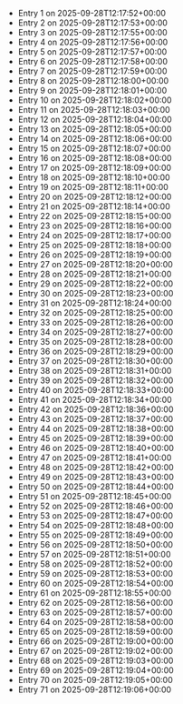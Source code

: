 - Entry 1 on 2025-09-28T12:17:52+00:00
- Entry 2 on 2025-09-28T12:17:53+00:00
- Entry 3 on 2025-09-28T12:17:55+00:00
- Entry 4 on 2025-09-28T12:17:56+00:00
- Entry 5 on 2025-09-28T12:17:57+00:00
- Entry 6 on 2025-09-28T12:17:58+00:00
- Entry 7 on 2025-09-28T12:17:59+00:00
- Entry 8 on 2025-09-28T12:18:00+00:00
- Entry 9 on 2025-09-28T12:18:01+00:00
- Entry 10 on 2025-09-28T12:18:02+00:00
- Entry 11 on 2025-09-28T12:18:03+00:00
- Entry 12 on 2025-09-28T12:18:04+00:00
- Entry 13 on 2025-09-28T12:18:05+00:00
- Entry 14 on 2025-09-28T12:18:06+00:00
- Entry 15 on 2025-09-28T12:18:07+00:00
- Entry 16 on 2025-09-28T12:18:08+00:00
- Entry 17 on 2025-09-28T12:18:09+00:00
- Entry 18 on 2025-09-28T12:18:10+00:00
- Entry 19 on 2025-09-28T12:18:11+00:00
- Entry 20 on 2025-09-28T12:18:12+00:00
- Entry 21 on 2025-09-28T12:18:14+00:00
- Entry 22 on 2025-09-28T12:18:15+00:00
- Entry 23 on 2025-09-28T12:18:16+00:00
- Entry 24 on 2025-09-28T12:18:17+00:00
- Entry 25 on 2025-09-28T12:18:18+00:00
- Entry 26 on 2025-09-28T12:18:19+00:00
- Entry 27 on 2025-09-28T12:18:20+00:00
- Entry 28 on 2025-09-28T12:18:21+00:00
- Entry 29 on 2025-09-28T12:18:22+00:00
- Entry 30 on 2025-09-28T12:18:23+00:00
- Entry 31 on 2025-09-28T12:18:24+00:00
- Entry 32 on 2025-09-28T12:18:25+00:00
- Entry 33 on 2025-09-28T12:18:26+00:00
- Entry 34 on 2025-09-28T12:18:27+00:00
- Entry 35 on 2025-09-28T12:18:28+00:00
- Entry 36 on 2025-09-28T12:18:29+00:00
- Entry 37 on 2025-09-28T12:18:30+00:00
- Entry 38 on 2025-09-28T12:18:31+00:00
- Entry 39 on 2025-09-28T12:18:32+00:00
- Entry 40 on 2025-09-28T12:18:33+00:00
- Entry 41 on 2025-09-28T12:18:34+00:00
- Entry 42 on 2025-09-28T12:18:36+00:00
- Entry 43 on 2025-09-28T12:18:37+00:00
- Entry 44 on 2025-09-28T12:18:38+00:00
- Entry 45 on 2025-09-28T12:18:39+00:00
- Entry 46 on 2025-09-28T12:18:40+00:00
- Entry 47 on 2025-09-28T12:18:41+00:00
- Entry 48 on 2025-09-28T12:18:42+00:00
- Entry 49 on 2025-09-28T12:18:43+00:00
- Entry 50 on 2025-09-28T12:18:44+00:00
- Entry 51 on 2025-09-28T12:18:45+00:00
- Entry 52 on 2025-09-28T12:18:46+00:00
- Entry 53 on 2025-09-28T12:18:47+00:00
- Entry 54 on 2025-09-28T12:18:48+00:00
- Entry 55 on 2025-09-28T12:18:49+00:00
- Entry 56 on 2025-09-28T12:18:50+00:00
- Entry 57 on 2025-09-28T12:18:51+00:00
- Entry 58 on 2025-09-28T12:18:52+00:00
- Entry 59 on 2025-09-28T12:18:53+00:00
- Entry 60 on 2025-09-28T12:18:54+00:00
- Entry 61 on 2025-09-28T12:18:55+00:00
- Entry 62 on 2025-09-28T12:18:56+00:00
- Entry 63 on 2025-09-28T12:18:57+00:00
- Entry 64 on 2025-09-28T12:18:58+00:00
- Entry 65 on 2025-09-28T12:18:59+00:00
- Entry 66 on 2025-09-28T12:19:00+00:00
- Entry 67 on 2025-09-28T12:19:02+00:00
- Entry 68 on 2025-09-28T12:19:03+00:00
- Entry 69 on 2025-09-28T12:19:04+00:00
- Entry 70 on 2025-09-28T12:19:05+00:00
- Entry 71 on 2025-09-28T12:19:06+00:00
